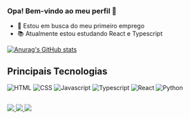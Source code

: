 <link rel="stylesheet" href="https://cdn.jsdelivr.net/gh/devicons/devicon@v2.15.1/devicon.min.css">
          
### Opa! Bem-vindo ao meu perfil 👋

- 💼 Estou em busca do meu primeiro emprego
- 📚 Atualmente estou estudando React e Typescript

[![Anurag's GitHub stats](https://github-readme-stats.vercel.app/api?username=edmundo-xicara&count_private=true&show_icons=true&theme=tokyonight)](https://github.com/anuraghazra/github-readme-stats)


## Principais Tecnologias

<div>
  <img alt="HTML" src="https://img.shields.io/badge/html5-%23E34F26.svg?style=for-the-badge&logo=html5&logoColor=white" />
  <img alt="CSS" src="https://img.shields.io/badge/css3-%231572B6.svg?style=for-the-badge&logo=css3&logoColor=white" />
  <img alt="Javascript" src="https://img.shields.io/badge/javascript-%23323330.svg?style=for-the-badge&logo=javascript&logoColor=%23F7DF1E" />
  <img alt="Typescript" src="https://img.shields.io/badge/typescript-%23007ACC.svg?style=for-the-badge&logo=typescript&logoColor=white" />
  <img alt="React" src="https://img.shields.io/badge/react-%2320232a.svg?style=for-the-badge&logo=react&logoColor=%2361DAFB" />
  <img alt="Python" src="https://img.shields.io/badge/python-3670A0?style=for-the-badge&logo=python&logoColor=ffdd54" />
</div>

##

<div>
  <a href="mailto:piresnetoedmundo@gmail.com">
    <img src="https://img.shields.io/badge/Gmail-D14836?style=for-the-badge&logo=gmail&logoColor=white" />
  </a>
  
  <a href="https://www.linkedin.com/in/edmundo-pires-12ab89237/">
    <img src="https://img.shields.io/badge/linkedin-%230077B5.svg?style=for-the-badge&logo=linkedin&logoColor=white" />
  </a>
  
  <a href="https://www.instagram.com/edmundo_xicara/">
    <img src="https://img.shields.io/badge/Instagram-%23E4405F.svg?style=for-the-badge&logo=Instagram&logoColor=white" />
  </a>
</div>
